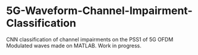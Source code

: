 # 5G-Waveform-Channel-Impairment-Classification
CNN classification of channel impairments on the PSS1 of 5G OFDM Modulated waves made on MATLAB. 
Work in progress.
